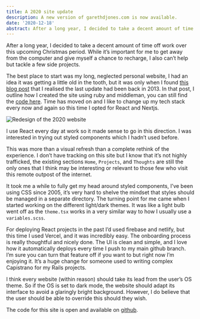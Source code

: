 ```yaml
---
title: A 2020 site update
description: A new version of garethdjones.com is now available.
date: '2020-12-18'
abstract: After a long year, I decided to take a decent amount of time off work over this upcoming Christmas period. While it’s important for me to get away from the computer to give myself a chance to recharge, I also can’t help but start a few side projects.
---
```


After a long year, I decided to take a decent amount of time off work over this upcoming Christmas period. While it’s important for me to get away from the computer and give myself a chance to recharge, I also can’t help but tackle a few side projects.

The best place to start was my long, neglected personal website, I had an idea it was getting a little old in the tooth, but it was only when I found [this blog post](https://garethdjones.com/thoughts/rebuilding-my-personal-site) that I realised the last update had been back in 2013. In that post, I outline how I created the site using ruby and middleman, you can still find the [code here](https://github.com/gjones/GarethDJones). Time has moved on and I like to change up my tech stack every now and again so this time I opted for React and Nextjs.

<div class='left'>
	<img src="/assets/images/posts/2020-redesign.png" alt='Redesign of the 2020 website' title="Redesign of the 2020 website" />
</div>

I use React every day at work so it made sense to go in this direction. I was interested in trying out styled components which I hadn’t used before.

This was more than a visual refresh than a complete rethink of the experience. I don’t have tracking on this site but I know that it’s not highly trafficked, the existing sections `Home`, `Projects`, and `Thoughts` are still the only ones that I think may be interesting or relevant to those few who visit this remote outpost of the internet.

It took me a while to fully get my head around styled components, I’ve been using CSS since 2005, it’s very hard to shelve the mindset that styles should be managed in a separate directory. The turning point for me came when I started working on the different light/dark themes. It was like a light bulb went off as the `theme.tsx` works in a very similar way to how I usually use a `variables.scss`.

For deploying React projects in the past I’d used firebase and netlify, but this time I used Vercel, and it was incredibly easy. The onboarding process is really thoughtful and nicely done. The UI is clean and simple, and I love how it automatically deploys every time I push to my main github branch. I’m sure you can turn that feature off if you want to but right now I’m enjoying it. It’s a huge change for someone used to writing complex Capistrano for my Rails projects.

I think every website (within reason) should take its lead from the user’s OS theme. So if the OS is set to dark mode, the website should adapt its interface to avoid a glaringly bright background. However, I do believe that the user should be able to override this should they wish. 

The code for this site is open and available on [github](https://github.com/gjones/garethapdafydd).  

